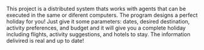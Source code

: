 This project is a distributed system thats works with agents that can be executed in the same or diferent computers. The program designs a perfect holiday for you! Just give it some parameters: dates, desired destination, activity preferences, and budget and it will give you a complete holiday including flights, activity suggestions, and hotels to stay. The information delivired is real and up to date!
